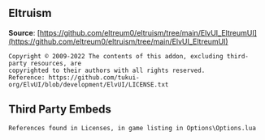 ## Eltruism

**Source**: [https://github.com/eltreum0/eltruism/tree/main/ElvUI_EltreumUI](https://github.com/eltreum0/eltruism/tree/main/ElvUI_EltreumUI)

```
Copyright © 2009-2022 The contents of this addon, excluding third-party resources, are
copyrighted to their authors with all rights reserved.
Reference: https://github.com/tukui-org/ElvUI/blob/development/ElvUI/LICENSE.txt
```

## Third Party Embeds

```
References found in Licenses, in game listing in Options\Options.lua
```

